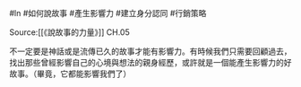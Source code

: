 #ln #如何說故事 #產生影響力 #建立身分認同 #行銷策略 

Source:[[《說故事的力量》]] CH.05

不一定要是神話或是流傳已久的故事才能有影響力。有時候我們只需要回顧過去，找出那些曾經影響自己的心境與想法的親身經歷，或許就是一個能產生影響力的好故事。（畢竟，它都能影響我們了）